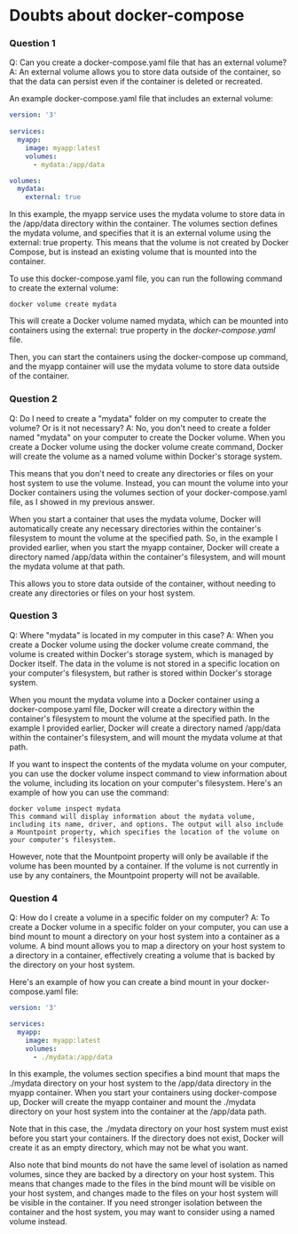 # Doubts about docker-compose
### Question 1
Q: Can you create a docker-compose.yaml file that has an external volume?
A: An external volume allows you to store data outside of the container, so that the data can persist even if the container is deleted or recreated.

An example docker-compose.yaml file that includes an external volume:

```yaml
version: '3'
 
services:
  myapp:
    image: myapp:latest
    volumes:
      - mydata:/app/data

volumes:
  mydata:
    external: true
```
In this example, the myapp service uses the mydata volume to store data in the /app/data directory within the container. The volumes section defines the mydata volume, and specifies that it is an external volume using the external: true property. This means that the volume is not created by Docker Compose, but is instead an existing volume that is mounted into the container.

To use this docker-compose.yaml file, you can run the following command to create the external volume:
```
docker volume create mydata
```

This will create a Docker volume named mydata, which can be mounted into containers using the external: true property in the _docker-compose.yaml_ file.

Then, you can start the containers using the docker-compose up command, and the myapp container will use the mydata volume to store data outside of the container.

### Question 2
Q: Do I need to create a "mydata" folder on my computer to create the volume? Or is it not necessary?
A: No, you don't need to create a folder named "mydata" on your computer to create the Docker volume. When you create a Docker volume using the docker volume create command, Docker will create the volume as a named volume within Docker's storage system.

This means that you don't need to create any directories or files on your host system to use the volume. Instead, you can mount the volume into your Docker containers using the volumes section of your docker-compose.yaml file, as I showed in my previous answer.

When you start a container that uses the mydata volume, Docker will automatically create any necessary directories within the container's filesystem to mount the volume at the specified path. So, in the example I provided earlier, when you start the myapp container, Docker will create a directory named /app/data within the container's filesystem, and will mount the mydata volume at that path.

This allows you to store data outside of the container, without needing to create any directories or files on your host system.

### Question 3
Q: Where "mydata" is located in my computer in this case?
A: When you create a Docker volume using the docker volume create command, the volume is created within Docker's storage system, which is managed by Docker itself. The data in the volume is not stored in a specific location on your computer's filesystem, but rather is stored within Docker's storage system.

When you mount the mydata volume into a Docker container using a docker-compose.yaml file, Docker will create a directory within the container's filesystem to mount the volume at the specified path. In the example I provided earlier, Docker will create a directory named /app/data within the container's filesystem, and will mount the mydata volume at that path.

If you want to inspect the contents of the mydata volume on your computer, you can use the docker volume inspect command to view information about the volume, including its location on your computer's filesystem. Here's an example of how you can use the command:

```
docker volume inspect mydata
This command will display information about the mydata volume, including its name, driver, and options. The output will also include a Mountpoint property, which specifies the location of the volume on your computer's filesystem.
```

However, note that the Mountpoint property will only be available if the volume has been mounted by a container. If the volume is not currently in use by any containers, the Mountpoint property will not be available.

### Question 4
Q: How do I create a volume in a specific folder on my computer?
A: To create a Docker volume in a specific folder on your computer, you can use a bind mount to mount a directory on your host system into a container as a volume. A bind mount allows you to map a directory on your host system to a directory in a container, effectively creating a volume that is backed by the directory on your host system.

Here's an example of how you can create a bind mount in your docker-compose.yaml file:
```yaml
version: '3'

services:
  myapp:
    image: myapp:latest
    volumes:
      - ./mydata:/app/data
```
In this example, the volumes section specifies a bind mount that maps the ./mydata directory on your host system to the /app/data directory in the myapp container. When you start your containers using docker-compose up, Docker will create the myapp container and mount the ./mydata directory on your host system into the container at the /app/data path.

Note that in this case, the ./mydata directory on your host system must exist before you start your containers. If the directory does not exist, Docker will create it as an empty directory, which may not be what you want.

Also note that bind mounts do not have the same level of isolation as named volumes, since they are backed by a directory on your host system. This means that changes made to the files in the bind mount will be visible on your host system, and changes made to the files on your host system will be visible in the container. If you need stronger isolation between the container and the host system, you may want to consider using a named volume instead.